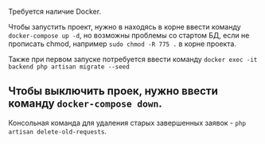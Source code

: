 Требуется наличие Docker.


Чтобы запустить проект, нужно в находясь в корне ввести команду `docker-compose up -d`, но возможны проблемы со стартом БД, если не прописать chmod, например `sudo chmod -R 775 .` в корне проекта.

Также при первом запуске потребуется ввести команду `docker exec -it backend php artisan migrate --seed`

Чтобы выключить проек, нужно ввести команду `docker-compose down`.
---

Консольная команда для удаления старых завершенных заявок - `php artisan delete-old-requests`.
